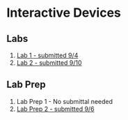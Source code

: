 # Interactive Devices

## Labs
1. [Lab 1 - submitted 9/4](https://github.com/chrisbrownell/IDD-Fa18-Lab1-ckb77)
2. [Lab 2 - submitted 9/10](https://github.com/chrisbrownell/IDD-Fa18-Lab2/blob/master/README.md)

## Lab Prep
1. Lab Prep 1 - No submittal needed
2. [Lab Prep 2 - submitted 9/6](https://github.com/chrisbrownell/IDD-Fa18-Lab2-Prep/)
